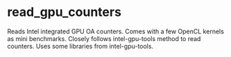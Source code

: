 # read_gpu_counters

Reads Intel integrated GPU OA counters. Comes with a few OpenCL kernels as mini benchmarks. 
Closely follows intel-gpu-tools method to read counters. Uses some libraries from intel-gpu-tools.
